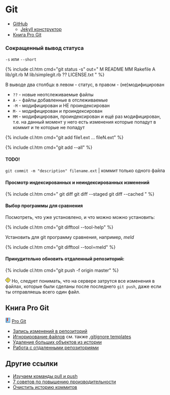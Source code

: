 # Git

- [GitHub](github)
  - [Jekyll конструктор](github/pages/jekyll)
- [Книга Pro Git](#progit)

### Сокращенный вывод статуса

`-s` или `--short`

{% include cl.htm cmd="git status -s"
out="
 M README
MM Rakefile
A  lib/git.rb
M  lib/simplegit.rb
?? LICENSE.txt
" %}

В выводе два столбца: в левом - статус, в правом - (не)модифицирован

- `??` - новые неотслеживаемые файлы
- <code>A&middot;</code> - файлы добавленные в отслеживаемые
- <code>&middot;M</code> - модифицирован и НЕ проиндексирован
- <code>M&middot;</code> - модифицирован и проиндексирован
- `MM` - модифицирован, проиндексирован и ещё раз модифицирован, т.е. на данный момент у него есть изменения которые попадут в коммит и те которые не попадут


{% include cl.htm cmd="git add file1.ext ... fileN.ext" %}

{% include cl.htm cmd="git add --all" %}


#### TODO!


`git commit -m "description" filename.ext` | коммит только одного файла


#### Просмотр индексированных и неиндексированных изменений

{% include cl.htm cmd="
git diff
git diff --staged
git diff --cached
" %}

#### Выбор программы для сравнения

Посмотреть, что уже установлено, и что можно можно установить:

{% include cl.htm cmd="git difftool --tool-help" %}

Установить для git программу сравнения, например, _meld_

{% include cl.htm cmd="git difftool --tool=meld" %}

#### Принудительно обновить отдаленный репозиторий:

{% include cl.htm cmd="git push -f origin master" %}

![!](/i/w.png) Но, следует понимать, что на сервере затрутся все изменения в файлах, которые были сделаны после последнего `git push`, даже если ты отправляешь всего один файл.

## <a href="progit"></a> Книга Pro Git

![Book](/i/b.png) [Pro Git](https://git-scm.com/book/ru/v2)

- [Запись изменений в репозиторий](https://git-scm.com/book/ru/v2/%D0%9E%D1%81%D0%BD%D0%BE%D0%B2%D1%8B-Git-%D0%97%D0%B0%D0%BF%D0%B8%D1%81%D1%8C-%D0%B8%D0%B7%D0%BC%D0%B5%D0%BD%D0%B5%D0%BD%D0%B8%D0%B9-%D0%B2-%D1%80%D0%B5%D0%BF%D0%BE%D0%B7%D0%B8%D1%82%D0%BE%D1%80%D0%B8%D0%B9)
- [Игнорирование файлов](https://git-scm.com/book/ru/v2/%D0%9E%D1%81%D0%BD%D0%BE%D0%B2%D1%8B-Git-%D0%97%D0%B0%D0%BF%D0%B8%D1%81%D1%8C-%D0%B8%D0%B7%D0%BC%D0%B5%D0%BD%D0%B5%D0%BD%D0%B8%D0%B9-%D0%B2-%D1%80%D0%B5%D0%BF%D0%BE%D0%B7%D0%B8%D1%82%D0%BE%D1%80%D0%B8%D0%B9#r_ignoring) см. также [.gitignore templates](https://github.com/github/gitignore)
- [Удаление больших объектов из истории](https://git-scm.com/book/ru/v2/Git-%D0%B8%D0%B7%D0%BD%D1%83%D1%82%D1%80%D0%B8-%D0%A3%D1%85%D0%BE%D0%B4-%D0%B7%D0%B0-%D1%80%D0%B5%D0%BF%D0%BE%D0%B7%D0%B8%D1%82%D0%BE%D1%80%D0%B8%D0%B5%D0%BC-%D0%B8-%D0%B2%D0%BE%D1%81%D1%81%D1%82%D0%B0%D0%BD%D0%BE%D0%B2%D0%BB%D0%B5%D0%BD%D0%B8%D0%B5-%D0%B4%D0%B0%D0%BD%D0%BD%D1%8B%D1%85#r_removing_objects)
- [Работа с отдаленными репозиториями](https://git-scm.com/book/ru/v2/%D0%9E%D1%81%D0%BD%D0%BE%D0%B2%D1%8B-Git-%D0%A0%D0%B0%D0%B1%D0%BE%D1%82%D0%B0-%D1%81-%D1%83%D0%B4%D0%B0%D0%BB%D1%91%D0%BD%D0%BD%D1%8B%D0%BC%D0%B8-%D1%80%D0%B5%D0%BF%D0%BE%D0%B7%D0%B8%D1%82%D0%BE%D1%80%D0%B8%D1%8F%D0%BC%D0%B8)


## Другие ссылки

- [Изучаем команды pull и push](https://monsterlessons.com/project/lessons/git-izuchaem-komandy-pull-i-push)
- [7 советов по повышению производительности](https://nuancesprog.ru/p/5142/)
- [Очистить историю коммитов](https://www.shellhacks.com/ru/git-remove-all-commits-clear-git-history-local-remote/)




